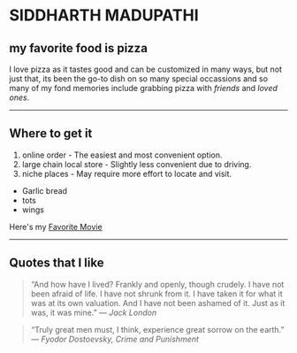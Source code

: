 # SIDDHARTH MADUPATHI
## my favorite food is pizza
I love pizza as it tastes good and can be customized in many ways, but not just that, its been the go-to dish on so many special occassions and so many of my fond memories include grabbing pizza with *friends* and *loved ones*.

---
## Where to get it
1. online order - The easiest and most convenient option.
2. large chain local store - Slightly less convenient due to driving.
3. niche places - May require more effort to locate and visit.

- Garlic bread
- tots
- wings


Here's my [ Favorite Movie](MyMovie.md) 

---
## Quotes that I like

> “And how have I lived? Frankly and openly, though crudely. I have not been afraid of life. I have not shrunk from it. I have taken it for what it was at its own valuation. And I have not been ashamed of it. Just as it was, it was mine.”
― *Jack London*

>“Truly great men must, I think, experience great sorrow on the earth.”
        ― *Fyodor Dostoevsky, Crime and Punishment*


 